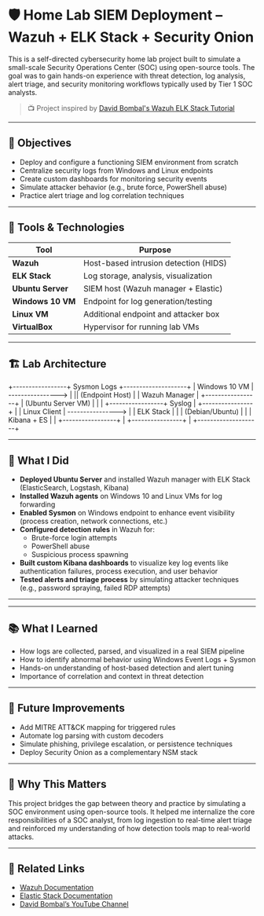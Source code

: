 # 🛡️ Home Lab SIEM Deployment – Wazuh + ELK Stack + Security Onion

This is a self-directed cybersecurity home lab project built to simulate a small-scale Security Operations Center (SOC) using open-source tools. The goal was to gain hands-on experience with threat detection, log analysis, alert triage, and security monitoring workflows typically used by Tier 1 SOC analysts.

> 📺 Project inspired by [David Bombal's Wazuh ELK Stack Tutorial](https://www.youtube.com/watch?v=i68atPbB8uQ)

---

## 🎯 Objectives

- Deploy and configure a functioning SIEM environment from scratch
- Centralize security logs from Windows and Linux endpoints
- Create custom dashboards for monitoring security events
- Simulate attacker behavior (e.g., brute force, PowerShell abuse)
- Practice alert triage and log correlation techniques

---

## 🧰 Tools & Technologies

| Tool              | Purpose                               |
|-------------------|----------------------------------------|
| **Wazuh**         | Host-based intrusion detection (HIDS) |
| **ELK Stack**     | Log storage, analysis, visualization  |
| **Ubuntu Server** | SIEM host (Wazuh manager + Elastic)   |
| **Windows 10 VM** | Endpoint for log generation/testing   |
| **Linux VM**      | Additional endpoint and attacker box  |
| **VirtualBox**    | Hypervisor for running lab VMs        |

---

## 🏗️ Lab Architecture
+-----------------+ Sysmon Logs +--------------------+
| Windows 10 VM | ----------------> | || (Endpoint Host) | | Wazuh Manager |
+-----------------+
| (Ubuntu Server VM) |
| |
+-----------------+ Syslog | +----------------+ |
| Linux Client | ----------------> | | ELK Stack | |
| (Debian/Ubuntu) | | | Kibana + ES | |
+-----------------+ | +----------------+ |
+--------------------+


---

## 🔧 What I Did

- **Deployed Ubuntu Server** and installed Wazuh manager with ELK Stack (ElasticSearch, Logstash, Kibana)
- **Installed Wazuh agents** on Windows 10 and Linux VMs for log forwarding
- **Enabled Sysmon** on Windows endpoint to enhance event visibility (process creation, network connections, etc.)
- **Configured detection rules** in Wazuh for:
  - Brute-force login attempts
  - PowerShell abuse
  - Suspicious process spawning
- **Built custom Kibana dashboards** to visualize key log events like authentication failures, process execution, and user behavior
- **Tested alerts and triage process** by simulating attacker techniques (e.g., password spraying, failed RDP attempts)

---


---

## 📚 What I Learned

- How logs are collected, parsed, and visualized in a real SIEM pipeline
- How to identify abnormal behavior using Windows Event Logs + Sysmon
- Hands-on understanding of host-based detection and alert tuning
- Importance of correlation and context in threat detection

---

## 🚧 Future Improvements

- Add MITRE ATT&CK mapping for triggered rules
- Automate log parsing with custom decoders
- Simulate phishing, privilege escalation, or persistence techniques
- Deploy Security Onion as a complementary NSM stack

---

## 🧠 Why This Matters

This project bridges the gap between theory and practice by simulating a SOC environment using open-source tools. It helped me internalize the core responsibilities of a SOC analyst, from log ingestion to real-time alert triage and reinforced my understanding of how detection tools map to real-world attacks.

---

## 📎 Related Links

- [Wazuh Documentation](https://documentation.wazuh.com/)
- [Elastic Stack Documentation](https://www.elastic.co/guide/en/elastic-stack-get-started/current/get-started-elastic-stack.html)
- [David Bombal’s YouTube Channel](https://www.youtube.com/c/DavidBombal)
